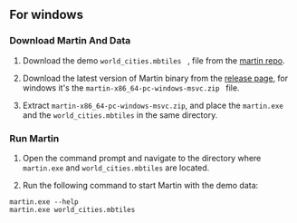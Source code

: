 ## For windows

### Download Martin And Data

1. Download the demo `world_cities.mbtiles
` , file from the [martin repo](https://github.com/maplibre/martin/blob/main/tests/fixtures/mbtiles/world_cities.mbtiles).

2. Download the latest version of Martin binary from the [release page](https://github.com/maplibre/martin/releases), for windows it's the `martin-x86_64-pc-windows-msvc.zip
` file.

3. Extract `martin-x86_64-pc-windows-msvc.zip`, and place the `martin.exe` and the `world_cities.mbtiles` in the same directory.

### Run Martin

1. Open the command prompt and navigate to the directory where `martin.exe` and `world_cities.mbtiles` are located.

2. Run the following command to start Martin with the demo data:

```shell
martin.exe --help
martin.exe world_cities.mbtiles
```




